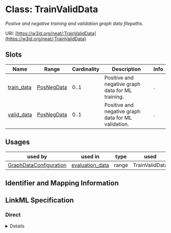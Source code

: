 # Class: TrainValidData
_Postive and negative training and validation graph data filepaths._





URI: [https://w3id.org/neat/:TrainValidData](https://w3id.org/neat/:TrainValidData)



<!-- no inheritance hierarchy -->



## Slots

| Name | Range | Cardinality | Description  | Info |
| ---  | --- | --- | --- | --- |
| [train_data](train_data.md) | [PosNegData](PosNegData.md) | 0..1 | Positive and negative graph data for ML training.  | . |
| [valid_data](valid_data.md) | [PosNegData](PosNegData.md) | 0..1 | Positive and negative graph data for ML validation.  | . |


## Usages


| used by | used in | type | used |
| ---  | --- | --- | --- |
| [GraphDataConfiguration](GraphDataConfiguration.md) | [evaluation_data](evaluation_data.md) | range | TrainValidData |



## Identifier and Mapping Information









## LinkML Specification

<!-- TODO: investigate https://stackoverflow.com/questions/37606292/how-to-create-tabbed-code-blocks-in-mkdocs-or-sphinx -->

### Direct

<details>
```yaml
name: TrainValidData
description: Postive and negative training and validation graph data filepaths.
from_schema: https://w3id.org/neat
attributes:
  train_data:
    name: train_data
    description: Positive and negative graph data for ML training.
    from_schema: https://w3id.org/neat
    range: PosNegData
  valid_data:
    name: valid_data
    description: Positive and negative graph data for ML validation.
    from_schema: https://w3id.org/neat
    range: PosNegData

```
</details>

### Induced

<details>
```yaml
name: TrainValidData
description: Postive and negative training and validation graph data filepaths.
from_schema: https://w3id.org/neat
attributes:
  train_data:
    name: train_data
    description: Positive and negative graph data for ML training.
    from_schema: https://w3id.org/neat
    alias: train_data
    owner: TrainValidData
    range: PosNegData
  valid_data:
    name: valid_data
    description: Positive and negative graph data for ML validation.
    from_schema: https://w3id.org/neat
    alias: valid_data
    owner: TrainValidData
    range: PosNegData

```
</details>
